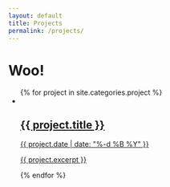 ```yaml
---
layout: default
title: Projects
permalink: /projects/
---
```


<h1>Woo!</h1>

<ul class="project-list">
  {% for project in site.categories.project %}
  <li>
    <a href="{{ project.url }}">
      <article class="project-tile">
        <img src="{{ project.image }}" alt="">
        <h1>{{ project.title }}</h1>
        <time>{{ project.date | date: "%-d %B %Y" }}</time>
        <p>{{ project.excerpt }}</p>
      </article>
    </a>
  </li>
  {% endfor %}
</ul>
